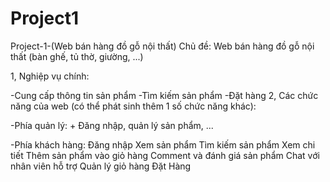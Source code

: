 # Project1
Project-1-(Web bán hàng đồ gỗ nội thất)
Chủ đề: Web bán hàng đồ gỗ nội thất (bàn ghế, tủ thờ, giường, ...)

1, Nghiệp vụ chính:

-Cung cấp thông tin sản phẩm
-Tìm kiếm sản phẩm
-Đặt hàng
2, Các chức năng của web (có thể phát sinh thêm 1 số chức năng khác):

-Phía quản lý: + Đăng nhập, quản lý sản phẩm, ...

-Phía khách hàng:
  Đăng nhập
  Xem sản phẩm
  Tìm kiếm sản phẩm
  Xem chi tiết
  Thêm sản phẩm vào giỏ hàng
  Comment và đánh giá sản phẩm
  Chat với nhân viên hỗ trợ
  Quản lý giỏ hàng
  Đặt Hàng
